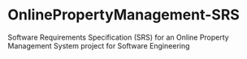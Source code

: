 # OnlinePropertyManagement-SRS
Software Requirements Specification (SRS) for an Online Property Management System project for Software Engineering
